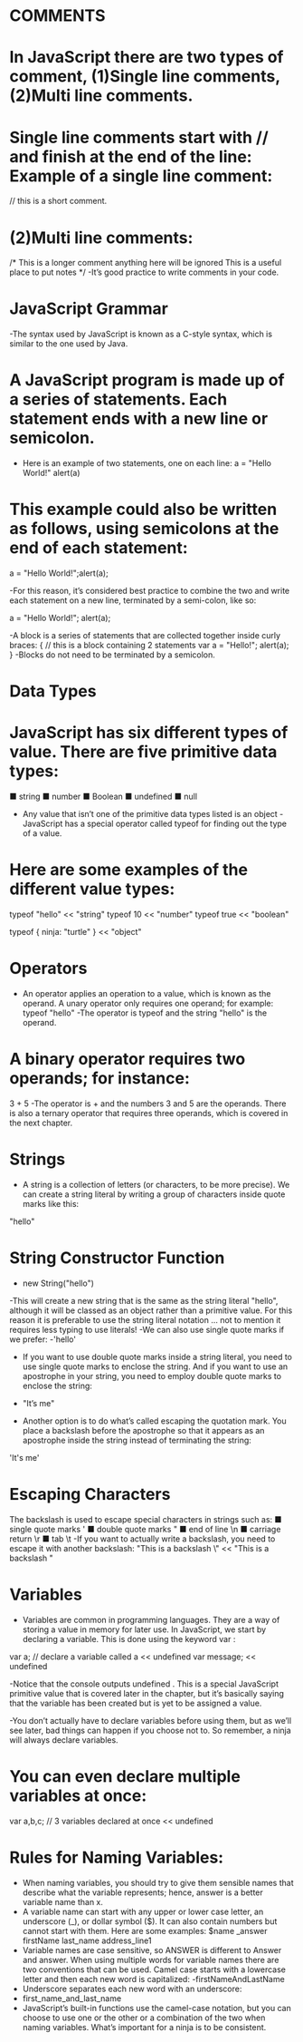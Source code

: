 # COMMENTS
# In JavaScript there are two types of comment, (1)Single line comments, (2)Multi line comments.

# Single line comments start with // and finish at the end of the line: Example of a single line comment:
// this is a short comment.

# (2)Multi line comments:
/* This is a longer comment
anything here will be ignored
This is a useful place to put notes
*/
-It’s good practice to write comments in your code.

# JavaScript Grammar
-The syntax used by JavaScript is known as a C-style syntax, which is similar to the
one used by Java.

# A JavaScript program is made up of a series of statements. Each statement ends with a new line or semicolon.
- Here is an example of two statements, one on each line:
a = "Hello World!"
alert(a)

# This example could also be written as follows, using semicolons at the end of each statement:

a = "Hello World!";alert(a);

-For this reason, it’s considered best practice to combine the two and write each
statement on a new line, terminated by a semi-colon, like so:

a = "Hello World!";
alert(a);

-A block is a series of statements that are collected together inside curly braces:
{
// this is a block containing 2 statements
var a = "Hello!";
alert(a);
}
-Blocks do not need to be terminated by a semicolon.

# Data Types
# JavaScript has six different types of value. There are five primitive data types:
■ string
■ number
■ Boolean
■ undefined
■ null
- Any value that isn’t one of the primitive data types listed is an object
-JavaScript has a special operator called typeof for finding out the type of a value.
# Here are some examples of the different value types:
typeof "hello"
<< "string"
typeof 10
<< "number"
typeof true
<< "boolean"

typeof { ninja: "turtle" }
<< "object"

# Operators
- An operator applies an operation to a value, which is known as the operand. A
unary operator only requires one operand; for example:
typeof "hello"
-The operator is typeof and the string "hello" is the operand.
# A binary operator requires two operands; for instance:
3 + 5
-The operator is + and the numbers 3 and 5 are the operands. There is also a ternary
operator that requires three operands, which is covered in the next chapter.

# Strings
- A string is a collection of letters (or characters, to be more precise). We can create
a string literal by writing a group of characters inside quote marks like this:

"hello"

# String Constructor Function
- new String("hello")

-This will create a new string that is the same as the string literal "hello", although
it will be classed as an object rather than a primitive value. For this reason it is
preferable to use the string literal notation ... not to mention it requires less typing
to use literals!
-We can also use single quote marks if we prefer:
-'hello'
- If you want to use double quote marks inside a string literal, you need to use single
quote marks to enclose the string. And if you want to use an apostrophe in your
string, you need to employ double quote marks to enclose the string:
- "It’s me"

- Another option is to do what’s called escaping the quotation mark. You place a
backslash before the apostrophe so that it appears as an apostrophe inside the string
instead of terminating the string:

'It\'s me'

# Escaping Characters
The backslash is used to escape special characters in strings such as:
■ single quote marks \'
■ double quote marks \"
■ end of line \n
■ carriage return \r
■ tab \t
-If you want to actually write a backslash, you need to escape it with another
backslash:
"This is a backslash \\"
<< "This is a backslash \"

# Variables
- Variables are common in programming languages. They are a way of storing a value
in memory for later use. In JavaScript, we start by declaring a variable. This is done
using the keyword var :

var a; // declare a variable called a
<< undefined
var message;
<< undefined

-Notice that the console outputs undefined . This is a special JavaScript primitive
value that is covered later in the chapter, but it’s basically saying that the variable
has been created but is yet to be assigned a value.

-You don’t actually have to declare variables before using them, but as we’ll see later,
bad things can happen if you choose not to. So remember, a ninja will always declare
variables.

# You can even declare multiple variables at once:

var a,b,c; // 3 variables declared at once
<< undefined

# Rules for Naming Variables:
- When naming variables, you should try to give them sensible names that describe
what the variable represents; hence, answer is a better variable name than x.
- A variable name can start with any upper or lower case letter, an underscore (_),
or dollar symbol ($). It can also contain numbers but cannot start with them. Here
are some examples:
$name
_answer
firstName
last_name
address_line1
- Variable names are case sensitive, so ANSWER is different to Answer and answer.
When using multiple words for variable names there are two conventions that
can be used. Camel case starts with a lowercase letter and then each new word is
capitalized:
-firstNameAndLastName
- Underscore separates each new word with an underscore:
- first_name_and_last_name
- JavaScript’s built-in functions use the camel-case notation, but you can choose to
use one or the other or a combination of the two when naming variables. What’s
important for a ninja is to be consistent.




